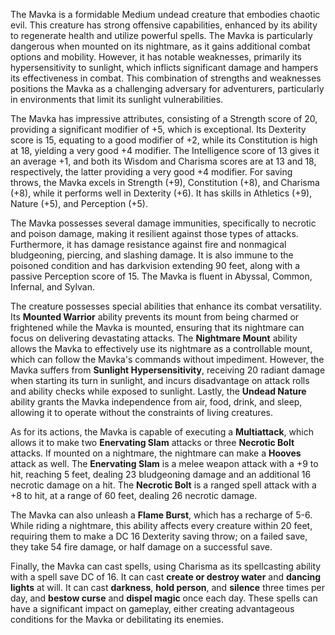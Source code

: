 The Mavka is a formidable Medium undead creature that embodies chaotic evil. This creature has strong offensive capabilities, enhanced by its ability to regenerate health and utilize powerful spells. The Mavka is particularly dangerous when mounted on its nightmare, as it gains additional combat options and mobility. However, it has notable weaknesses, primarily its hypersensitivity to sunlight, which inflicts significant damage and hampers its effectiveness in combat. This combination of strengths and weaknesses positions the Mavka as a challenging adversary for adventurers, particularly in environments that limit its sunlight vulnerabilities.

The Mavka has impressive attributes, consisting of a Strength score of 20, providing a significant modifier of +5, which is exceptional. Its Dexterity score is 15, equating to a good modifier of +2, while its Constitution is high at 18, yielding a very good +4 modifier. The Intelligence score of 13 gives it an average +1, and both its Wisdom and Charisma scores are at 13 and 18, respectively, the latter providing a very good +4 modifier. For saving throws, the Mavka excels in Strength (+9), Constitution (+8), and Charisma (+8), while it performs well in Dexterity (+6). It has skills in Athletics (+9), Nature (+5), and Perception (+5).

The Mavka possesses several damage immunities, specifically to necrotic and poison damage, making it resilient against those types of attacks. Furthermore, it has damage resistance against fire and nonmagical bludgeoning, piercing, and slashing damage. It is also immune to the poisoned condition and has darkvision extending 90 feet, along with a passive Perception score of 15. The Mavka is fluent in Abyssal, Common, Infernal, and Sylvan.

The creature possesses special abilities that enhance its combat versatility. Its **Mounted Warrior** ability prevents its mount from being charmed or frightened while the Mavka is mounted, ensuring that its nightmare can focus on delivering devastating attacks. The **Nightmare Mount** ability allows the Mavka to effectively use its nightmare as a controllable mount, which can follow the Mavka's commands without impediment. However, the Mavka suffers from **Sunlight Hypersensitivity**, receiving 20 radiant damage when starting its turn in sunlight, and incurs disadvantage on attack rolls and ability checks while exposed to sunlight. Lastly, the **Undead Nature** ability grants the Mavka independence from air, food, drink, and sleep, allowing it to operate without the constraints of living creatures.

As for its actions, the Mavka is capable of executing a **Multiattack**, which allows it to make two **Enervating Slam** attacks or three **Necrotic Bolt** attacks. If mounted on a nightmare, the nightmare can make a **Hooves** attack as well. The **Enervating Slam** is a melee weapon attack with a +9 to hit, reaching 5 feet, dealing 23 bludgeoning damage and an additional 16 necrotic damage on a hit. The **Necrotic Bolt** is a ranged spell attack with a +8 to hit, at a range of 60 feet, dealing 26 necrotic damage. 

The Mavka can also unleash a **Flame Burst**, which has a recharge of 5-6. While riding a nightmare, this ability affects every creature within 20 feet, requiring them to make a DC 16 Dexterity saving throw; on a failed save, they take 54 fire damage, or half damage on a successful save.

Finally, the Mavka can cast spells, using Charisma as its spellcasting ability with a spell save DC of 16. It can cast **create or destroy water** and **dancing lights** at will. It can cast **darkness**, **hold person**, and **silence** three times per day, and **bestow curse** and **dispel magic** once each day. These spells can have a significant impact on gameplay, either creating advantageous conditions for the Mavka or debilitating its enemies.